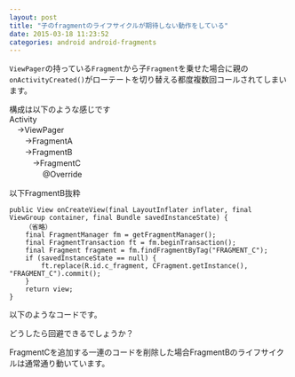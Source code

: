 ```yaml
---
layout: post
title: "子のfragmentのライフサイクルが期待しない動作をしている"
date: 2015-03-18 11:23:52
categories: android android-fragments
---
```

<p><code>ViewPager</code>の持っている<code>Fragment</code>から子<code>Fragment</code>を乗せた場合に親の<code>onActivityCreated()</code>がローテートを切り替える都度複数回コールされてしまいます。</p>

<p>構成は以下のような感じです<br>
Activity<br>
　→ViewPager<br>
　　→FragmentA<br>
　　→FragmentB<br>
　　　→FragmentC<br>
　　　　    @Override</p>

<p>以下FragmentB抜粋</p>

<pre><code>public View onCreateView(final LayoutInflater inflater, final ViewGroup container, final Bundle savedInstanceState) {
    （省略）
    final FragmentManager fm = getFragmentManager();
    final FragmentTransaction ft = fm.beginTransaction();
    final Fragment fragment = fm.findFragmentByTag("FRAGMENT_C");
    if (savedInstanceState == null) {
        ft.replace(R.id.c_fragment, CFragment.getInstance(), "FRAGMENT_C").commit();
    }
    return view;
}
</code></pre>

<p>以下のようなコードです。</p>

<p>どうしたら回避できるでしょうか？</p>

<p>FragmentCを追加する一連のコードを削除した場合FragmentBのライフサイクルは通常通り動いています。</p>
